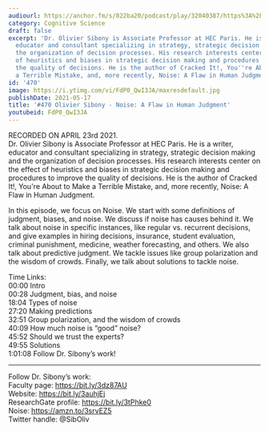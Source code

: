 ```yaml
---
audiourl: https://anchor.fm/s/822ba20/podcast/play/32040387/https%3A%2F%2Fd3ctxlq1ktw2nl.cloudfront.net%2Fstaging%2F2021-3-23%2Fadc36c44-d447-0b01-bc73-b4fa49a39a35.m4a
category: Cognitive Science
draft: false
excerpt: 'Dr. Olivier Sibony is Associate Professor at HEC Paris. He is a writer,
  educator and consultant specializing in strategy, strategic decision making and
  the organization of decision processes. His research interests center on the effect
  of heuristics and biases in strategic decision making and procedures to improve
  the quality of decisions. He is the author of Cracked It!, You''re About to Make
  a Terrible Mistake, and, more recently, Noise: A Flaw in Human Judgment.'
id: '470'
image: https://i.ytimg.com/vi/FdP0_QwI3JA/maxresdefault.jpg
publishDate: 2021-05-17
title: '#470 Olivier Sibony - Noise: A Flaw in Human Judgment'
youtubeid: FdP0_QwI3JA
---
```

<div class="timelinks">

RECORDED ON APRIL 23rd 2021.  
Dr. Olivier Sibony is Associate Professor at HEC Paris. He is a writer, educator and consultant specializing in strategy, strategic decision making and the organization of decision processes. His research interests center on the effect of heuristics and biases in strategic decision making and procedures to improve the quality of decisions. He is the author of Cracked It!, You're About to Make a Terrible Mistake, and, more recently, Noise: A Flaw in Human Judgment.

In this episode, we focus on Noise. We start with some definitions of judgment, biases, and noise. We discuss if noise has causes behind it. We talk about noise in specific instances, like regular vs. recurrent decisions, and give examples in hiring decisions, insurance, student evaluation, criminal punishment, medicine, weather forecasting, and others. We also talk about predictive judgment. We tackle issues like group polarization and the wisdom of crowds. Finally, we talk about solutions to tackle noise.

Time Links:  
<time>00:00</time> Intro  
<time>00:28</time> Judgment, bias, and noise  
<time>18:04</time> Types of noise  
<time>27:20</time> Making predictions  
<time>32:51</time> Group polarization, and the wisdom of crowds  
<time>40:09</time> How much noise is “good” noise?  
<time>45:52</time> Should we trust the experts?  
<time>49:55</time> Solutions  
<time>1:01:08</time> Follow Dr. Sibony’s work!

---

Follow Dr. Sibony’s work:  
Faculty page: https://bit.ly/3dz87AU  
Website: https://bit.ly/3auhjEj  
ResearchGate profile: https://bit.ly/3tPhke0  
Noise: https://amzn.to/3srvEZ5  
Twitter handle: @SibOliv
</div>

